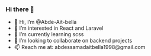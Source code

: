 ### Hi there 👋

<ul>
  <li>👋 Hi, I’m @Abde-Ait-bella</li>
  <li>👀 I’m interested in React and Laravel</li>
  <li>🌱 I’m currently learning scss</li>
  <li>💞️ I’m looking to collaborate on backend projects</li>
  <li>📫 Reach me at: abdessamadaitbella1998@gmail.com</li>
</ul>

